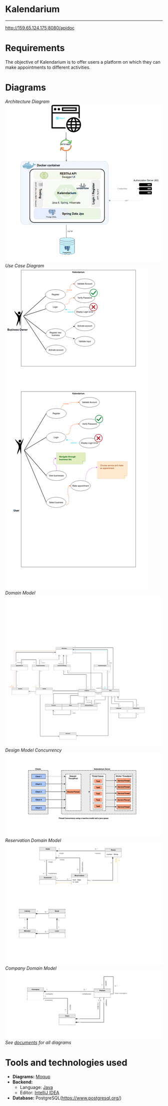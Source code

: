 # Kalendarium

---

http://159.65.124.175:8080/apidoc

# Requirements  

The objective of Kalendarium is to offer users a platform on which they can make appointments to different activities.  

# Diagrams
_Architecture Diagram_
![Architecture diagram](documents/Architecture_overview.png)
_Use Case Diagram_
![Use Case Diagram](documents/Use_Case_Diagram.png)
_Domain Model_
![Domain Model](documents/Domain_model.png)
_Design Model Concurrency_
![Design Model Concurrency](documents/Design_Model_Concurrency.png)
_Reservation Domain Model_
![Reservation Domain Model](documents/Reservation-Domain-Model.png)
_Company Domain Model_
![Company Domain Model](documents/Company-Domain-Model.png)
_See [documents](documents) for all diagrams_

# Tools and technologies used

- **Diagrams:** [Moqup](https://app.moqups.com/)  
- **Backend:**  
    - Language: [Java](https://www.java.com/en/)
    - Editor: [IntelliJ IDEA](https://www.jetbrains.com/idea/)
- **Database:** PostgreSQL(https://www.postgresql.org/)

